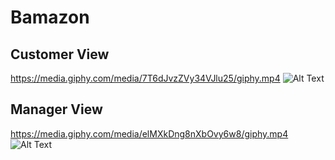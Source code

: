 # Bamazon

## Customer View 
https://media.giphy.com/media/7T6dJvzZVy34VJlu25/giphy.mp4
![Alt Text](https://media.giphy.com/media/7T6dJvzZVy34VJlu25/giphy.gif)

## Manager View
https://media.giphy.com/media/elMXkDng8nXbOvy6w8/giphy.mp4
![Alt Text](https://media.giphy.com/media/elMXkDng8nXbOvy6w8/giphy.gif)

